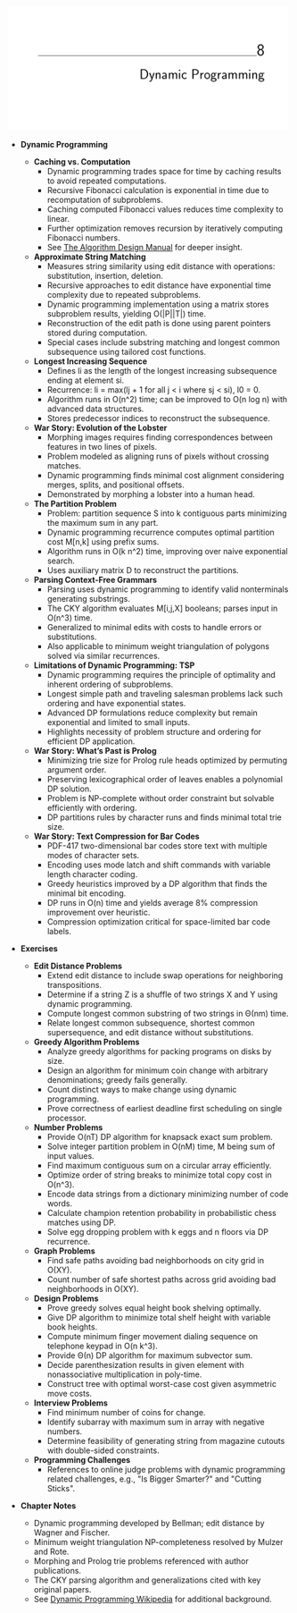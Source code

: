 ![ADM-ch08-dynamic-programming](ADM-ch08-dynamic-programming.best.png)

- **Dynamic Programming**
  - **Caching vs. Computation**
    - Dynamic programming trades space for time by caching results to avoid repeated computations.
    - Recursive Fibonacci calculation is exponential in time due to recomputation of subproblems.
    - Caching computed Fibonacci values reduces time complexity to linear.
    - Further optimization removes recursion by iteratively computing Fibonacci numbers.
    - See [The Algorithm Design Manual](https://doi.org/10.1007/978-1-84800-070-4) for deeper insight.
  - **Approximate String Matching**
    - Measures string similarity using edit distance with operations: substitution, insertion, deletion.
    - Recursive approaches to edit distance have exponential time complexity due to repeated subproblems.
    - Dynamic programming implementation using a matrix stores subproblem results, yielding O(|P||T|) time.
    - Reconstruction of the edit path is done using parent pointers stored during computation.
    - Special cases include substring matching and longest common subsequence using tailored cost functions.
  - **Longest Increasing Sequence**
    - Defines li as the length of the longest increasing subsequence ending at element si.
    - Recurrence: li = max(lj + 1 for all j < i where sj < si), l0 = 0.
    - Algorithm runs in O(n^2) time; can be improved to O(n log n) with advanced data structures.
    - Stores predecessor indices to reconstruct the subsequence.
  - **War Story: Evolution of the Lobster**
    - Morphing images requires finding correspondences between features in two lines of pixels.
    - Problem modeled as aligning runs of pixels without crossing matches.
    - Dynamic programming finds minimal cost alignment considering merges, splits, and positional offsets.
    - Demonstrated by morphing a lobster into a human head.
  - **The Partition Problem**
    - Problem: partition sequence S into k contiguous parts minimizing the maximum sum in any part.
    - Dynamic programming recurrence computes optimal partition cost M[n,k] using prefix sums.
    - Algorithm runs in O(k n^2) time, improving over naive exponential search.
    - Uses auxiliary matrix D to reconstruct the partitions.
  - **Parsing Context-Free Grammars**
    - Parsing uses dynamic programming to identify valid nonterminals generating substrings.
    - The CKY algorithm evaluates M[i,j,X] booleans; parses input in O(n^3) time.
    - Generalized to minimal edits with costs to handle errors or substitutions.
    - Also applicable to minimum weight triangulation of polygons solved via similar recurrences.
  - **Limitations of Dynamic Programming: TSP**
    - Dynamic programming requires the principle of optimality and inherent ordering of subproblems.
    - Longest simple path and traveling salesman problems lack such ordering and have exponential states.
    - Advanced DP formulations reduce complexity but remain exponential and limited to small inputs.
    - Highlights necessity of problem structure and ordering for efficient DP application.
  - **War Story: What’s Past is Prolog**
    - Minimizing trie size for Prolog rule heads optimized by permuting argument order.
    - Preserving lexicographical order of leaves enables a polynomial DP solution.
    - Problem is NP-complete without order constraint but solvable efficiently with ordering.
    - DP partitions rules by character runs and finds minimal total trie size.
  - **War Story: Text Compression for Bar Codes**
    - PDF-417 two-dimensional bar codes store text with multiple modes of character sets.
    - Encoding uses mode latch and shift commands with variable length character coding.
    - Greedy heuristics improved by a DP algorithm that finds the minimal bit encoding.
    - DP runs in O(n) time and yields average 8% compression improvement over heuristic.
    - Compression optimization critical for space-limited bar code labels.

- **Exercises**
  - **Edit Distance Problems**
    - Extend edit distance to include swap operations for neighboring transpositions.
    - Determine if a string Z is a shuffle of two strings X and Y using dynamic programming.
    - Compute longest common substring of two strings in Θ(nm) time.
    - Relate longest common subsequence, shortest common supersequence, and edit distance without substitutions.
  - **Greedy Algorithm Problems**
    - Analyze greedy algorithms for packing programs on disks by size.
    - Design an algorithm for minimum coin change with arbitrary denominations; greedy fails generally.
    - Count distinct ways to make change using dynamic programming.
    - Prove correctness of earliest deadline first scheduling on single processor.
  - **Number Problems**
    - Provide O(nT) DP algorithm for knapsack exact sum problem.
    - Solve integer partition problem in O(nM) time, M being sum of input values.
    - Find maximum contiguous sum on a circular array efficiently.
    - Optimize order of string breaks to minimize total copy cost in O(n^3).
    - Encode data strings from a dictionary minimizing number of code words.
    - Calculate champion retention probability in probabilistic chess matches using DP.
    - Solve egg dropping problem with k eggs and n floors via DP recurrence.
  - **Graph Problems**
    - Find safe paths avoiding bad neighborhoods on city grid in O(XY).
    - Count number of safe shortest paths across grid avoiding bad neighborhoods in O(XY).
  - **Design Problems**
    - Prove greedy solves equal height book shelving optimally.
    - Give DP algorithm to minimize total shelf height with variable book heights.
    - Compute minimum finger movement dialing sequence on telephone keypad in O(n k^3).
    - Provide Θ(n) DP algorithm for maximum subvector sum.
    - Decide parenthesization results in given element with nonassociative multiplication in poly-time.
    - Construct tree with optimal worst-case cost given asymmetric move costs.
  - **Interview Problems**
    - Find minimum number of coins for change.
    - Identify subarray with maximum sum in array with negative numbers.
    - Determine feasibility of generating string from magazine cutouts with double-sided constraints.
  - **Programming Challenges**
    - References to online judge problems with dynamic programming related challenges, e.g., "Is Bigger Smarter?" and "Cutting Sticks".

- **Chapter Notes**
  - Dynamic programming developed by Bellman; edit distance by Wagner and Fischer.
  - Minimum weight triangulation NP-completeness resolved by Mulzer and Rote.
  - Morphing and Prolog trie problems referenced with author publications.
  - The CKY parsing algorithm and generalizations cited with key original papers.
  - See [Dynamic Programming Wikipedia](https://en.wikipedia.org/wiki/Dynamic_programming) for additional background.
